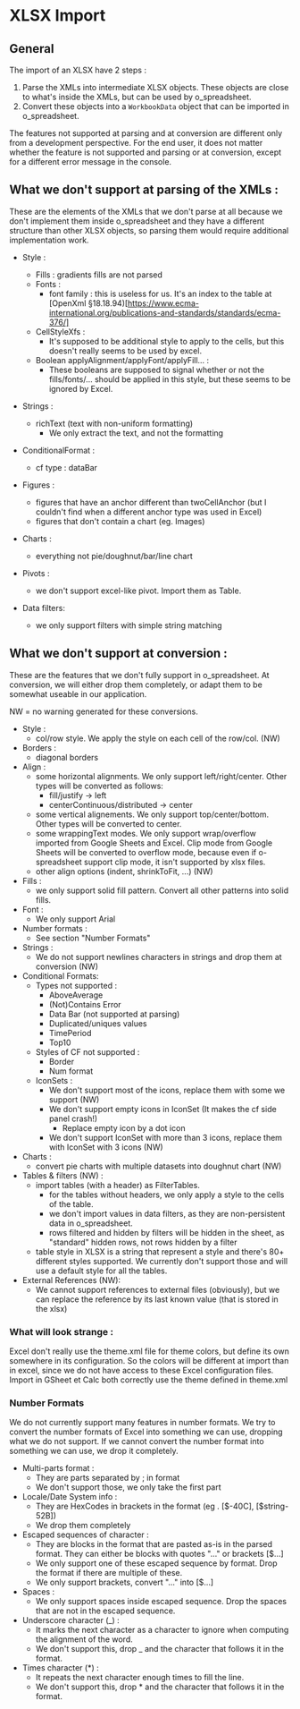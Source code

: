 # XLSX Import

## General

The import of an XLSX have 2 steps :

1.  Parse the XMLs into intermediate XLSX objects. These objects are close to what's inside the XMLs, but can be used by o_spreadsheet.
2.  Convert these objects into a `WorkbookData` object that can be imported in o_spreadsheet.

The features not supported at parsing and at conversion are different only from a development perspective. For the end user, it does not matter whether the feature is not supported and parsing or at conversion, except for a different error message in the console.

## What we don't support at parsing of the XMLs :

These are the elements of the XMLs that we don't parse at all because we don't implement them inside o_spreadsheet and they have a different structure than other XLSX objects, so parsing them would require additional implementation work.

- Style :

  - Fills : gradients fills are not parsed
  - Fonts :
    - font family : this is useless for us. It's an index to the table at [OpenXml §18.18.94)[https://www.ecma-international.org/publications-and-standards/standards/ecma-376/]
  - CellStyleXfs :
    - It's supposed to be additional style to apply to the cells, but this doesn't really seems to be used by excel.
  - Boolean applyAlignment/applyFont/applyFill... :
    - These booleans are supposed to signal whether or not the fills/fonts/... should be applied in this style, but these seems to be ignored by Excel.

- Strings :

  - richText (text with non-uniform formatting)
    - We only extract the text, and not the formatting

- ConditionalFormat :

  - cf type : dataBar

- Figures :

  - figures that have an anchor different than twoCellAnchor (but I couldn't find when a different anchor type was used in Excel)
  - figures that don't contain a chart (eg. Images)

- Charts :

  - everything not pie/doughnut/bar/line chart

- Pivots :

  - we don't support excel-like pivot. Import them as Table.

- Data filters:
  - we only support filters with simple string matching

## What we don't support at conversion :

These are the features that we don't fully support in o_spreadsheet. At conversion, we will either drop them completely, or adapt them to be somewhat useable in our application.

NW = no warning generated for these conversions.

- Style :
  - col/row style. We apply the style on each cell of the row/col. (NW)
- Borders :
  - diagonal borders
- Align :
  - some horizontal alignments. We only support left/right/center. Other types will be converted as follows:
    - fill/justify -> left
    - centerContinuous/distributed -> center
  - some vertical alignements. We only support top/center/bottom. Other types will be converted to center.
  - some wrappingText modes. We only support wrap/overflow imported from Google Sheets and Excel. Clip mode from Google Sheets will be converted to overflow mode, because even if o-spreadsheet support clip mode, it isn't supported by xlsx files.
  - other align options (indent, shrinkToFit, ...) (NW)
- Fills :
  - we only support solid fill pattern. Convert all other patterns into solid fills.
- Font :
  - We only support Arial
- Number formats :
  - See section "Number Formats"
- Strings :
  - We do not support newlines characters in strings and drop them at conversion (NW)
- Conditional Formats:
  - Types not supported :
    - AboveAverage
    - (Not)Contains Error
    - Data Bar (not supported at parsing)
    - Duplicated/uniques values
    - TimePeriod
    - Top10
  - Styles of CF not supported :
    - Border
    - Num format
  - IconSets :
    - We don't support most of the icons, replace them with some we support (NW)
    - We don't support empty icons in IconSet (It makes the cf side panel crash!)
      - Replace empty icon by a dot icon
    - We don't support IconSet with more than 3 icons, replace them with IconSet with 3 icons (NW)
- Charts :
  - convert pie charts with multiple datasets into doughnut chart (NW)
- Tables & filters (NW) :
  - import tables (with a header) as FilterTables.
    - for the tables without headers, we only apply a style to the cells of the table.
    - we don't import values in data filters, as they are non-persistent data in o_spreadsheet.
    - rows filtered and hidden by filters will be hidden in the sheet, as "standard" hidden rows, not rows hidden by a filter
  - table style in XLSX is a string that represent a style and there's 80+ different styles supported. We currently don't support those and
    will use a default style for all the tables.
- External References (NW):
  - We cannot support references to external files (obviously), but we can replace the reference by its last known value (that is stored in the xlsx)

### What will look strange :

Excel don't really use the theme.xml file for theme colors, but define its own somewhere in its configuration. So the colors will be different at import than in excel, since we do not have access to these Excel configuration files. Import in GSheet et Calc both correctly use the theme defined in theme.xml

### Number Formats

We do not currently support many features in number formats. We try to convert the number formats of Excel into something we can use, dropping what we do not support.
If we cannot convert the number format into something we can use, we drop it completely.

- Multi-parts format :
  - They are parts separated by ; in format
  - We don't support those, we only take the first part
- Locale/Date System info :
  - They are HexCodes in brackets in the format (eg . [\$-40C], [\$string-52B])
  - We drop them completely
- Escaped sequences of character :
  - They are blocks in the format that are pasted as-is in the parsed format. They can either be blocks with quotes "..." or brackets [\$...]
  - We only support one of these escaped sequence by format. Drop the format if there are multiple of these.
  - We only support brackets, convert "..." into [\$...]
- Spaces :
  - We only support spaces inside escaped sequence. Drop the spaces that are not in the escaped sequence.
- Underscore character (\_) :
  - It marks the next character as a character to ignore when computing the alignment of the word.
  - We don't support this, drop \_ and the character that follows it in the format.
- Times character (\*) :
  - It repeats the next character enough times to fill the line.
  - We don't support this, drop \* and the character that follows it in the format.
